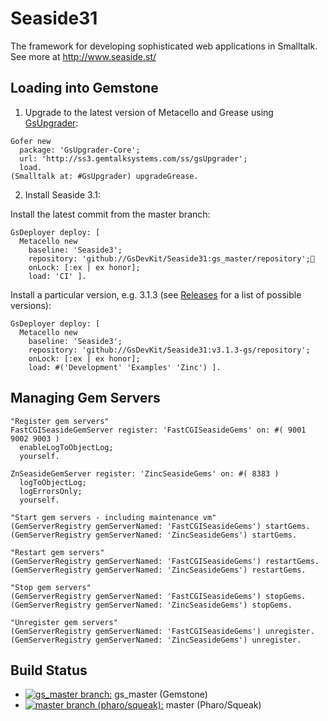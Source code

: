 Seaside31
========= 
The framework for developing sophisticated web applications in Smalltalk. 
See more at http://www.seaside.st/

## Loading into Gemstone

1. Upgrade to the latest version of Metacello and Grease using [GsUpgrader](https://github.com/GsDevKit/gsUpgrader#gsupgrader-):
  ```Smalltalk
  Gofer new
    package: 'GsUpgrader-Core';
    url: 'http://ss3.gemtalksystems.com/ss/gsUpgrader';
    load.
  (Smalltalk at: #GsUpgrader) upgradeGrease.
  ```
  
2. Install Seaside 3.1:

  Install the latest commit from the master branch:
  ```Smalltalk
  GsDeployer deploy: [
    Metacello new
      baseline: 'Seaside3';
      repository: 'github://GsDevKit/Seaside31:gs_master/repository';
      onLock: [:ex | ex honor];
      load: 'CI' ].
  ```

  Install a particular version, e.g. 3.1.3 (see [Releases](https://github.com/GsDevKit/Seaside31/releases) for a list of possible versions):
  ```Smalltalk
  GsDeployer deploy: [
    Metacello new
      baseline: 'Seaside3';
      repository: 'github://GsDevKit/Seaside31:v3.1.3-gs/repository';
      onLock: [:ex | ex honor];
      load: #('Development' 'Examples' 'Zinc') ].
  ```

## Managing Gem Servers

```Smalltalk
"Register gem servers"
FastCGISeasideGemServer register: 'FastCGISeasideGems' on: #( 9001 9002 9003 )
  enableLogToObjectLog;
  yourself.

ZnSeasideGemServer register: 'ZincSeasideGems' on: #( 8383 )
  logToObjectLog;
  logErrorsOnly;
  yourself.

"Start gem servers - including maintenance vm"
(GemServerRegistry gemServerNamed: 'FastCGISeasideGems') startGems.
(GemServerRegistry gemServerNamed: 'ZincSeasideGems') startGems.

"Restart gem servers"
(GemServerRegistry gemServerNamed: 'FastCGISeasideGems') restartGems.
(GemServerRegistry gemServerNamed: 'ZincSeasideGems') restartGems.

"Stop gem servers"
(GemServerRegistry gemServerNamed: 'FastCGISeasideGems') stopGems.
(GemServerRegistry gemServerNamed: 'ZincSeasideGems') stopGems.

"Unregister gem servers"
(GemServerRegistry gemServerNamed: 'FastCGISeasideGems') unregister.
(GemServerRegistry gemServerNamed: 'ZincSeasideGems') unregister.
```

## Build Status
 - [![gs_master branch:](https://travis-ci.org/GsDevKit/Seaside31.png?branch=gs_master)](https://travis-ci.org/GsDevKit/Seaside31) gs_master (Gemstone)
 - [![master branch (pharo/squeak):](https://travis-ci.org/GsDevKit/Seaside31.png?branch=master)](https://travis-ci.org/GsDevKit/Seaside31)  master (Pharo/Squeak)

 [1]: https://github.com/GsDevKit/gsDevKitHome/blob/master/projects/glass/upgradeToGLASS1.md#upgrade-to-glass1
